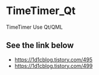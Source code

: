 # TimeTimer_Qt
TimeTimer Use Qt/QML

## See the link below
- https://1d1cblog.tistory.com/495
- https://1d1cblog.tistory.com/499
